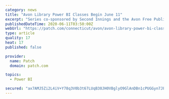 ```yaml
---
category: news
title: "Avon Library Power BI Classes Begin June 11"
excerpt: "Series co-sponsored by Second Innings and the Avon Free Public Library. Courses are free to attend. Class size is limited to 90 people."
publishedDateTime: 2020-06-11T03:50:00Z
webUrl: "https://patch.com/connecticut/avon/avon-library-power-bi-classes-begin-june-11"
type: article
quality: 17
heat: 17
published: false

provider:
  name: Patch
  domain: patch.com

topics:
  - Power BI

secured: "ax7AMJ5Zi2L4iV+Y78q3V0b3t67LUqB30JH0VBglyO9GlAnDBn1cPUGGyn7JF3BpWmDCufuhVJD1i9SSrcwpcQr4I884tBPqfMfDGySaws5mvLMdSQNdrRCJtZOoxKsUEwg+kp7VDs274dFDm6E8RE+705lwFFZc6uDw6lschd13CAy6Jsfu8o9eoKMa5GQlPw4TTIt4xzaFUNb4OWRhdBNbAXghZidH/GRqVdxDUbA3yc/JLPODJIfQKJb/FkYn6wRatomzXLaq+sjlnJ64XDwlg/b3J30DZot3gL9tnwJrKK/r1IyWBNg1QHk7F1Wyiz0/oTXHET5C5fYkFizL2Q==;/EvfRDl9B6oGSGZri+wnqw=="
---
```


